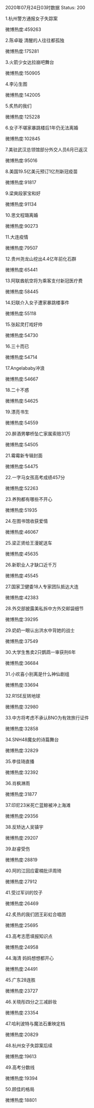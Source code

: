 2020年07月24日03时数据
Status: 200

1.杭州警方通报女子失踪案

微博热度:459263

2.陈卓璇 清醒的人往往都孤独

微博热度:175281

3.火箭少女达拉崩吧舞台

微博热度:150905

4.李沁生图

微博热度:142005

5.炙热的我们

微博热度:125228

6.女子不堪家暴跳楼后1年仍无法离婚

微博热度:102845

7.美驻武汉总领馆部分外交人员6月已返汉

微博热度:95016

8.美国19.5亿美元预订1亿剂新冠疫苗

微博热度:91817

9.梁爽段家宝和好

微博热度:91134

10.思文程璐离婚

微博热度:90273

11.大连疫情

微博热度:79507

12.贵州尧龙山挖出4.4亿年前化石群

微博热度:65441

13.阿联酋航空将为乘客支付新冠医疗费

微博热度:58445

14.妇联介入女子遭家暴跳楼事件

微博热度:55118

15.张起灵打戏好帅

微博热度:54730

16.三十而已

微博热度:54714

17.Angelababy冲浪

微博热度:54667

18.二十不惑

微博热度:54625

19.漂亮书生

微博热度:54559

20.醉酒男攀桥坠亡家属索赔31万

微博热度:54505

21.霉霉新专辑封面

微博热度:54475

22.一字马女孩高考成绩457分

微博热度:52263

23.养狗都有哪些不开心

微博热度:51935

24.在图书馆收获爱情

微博热度:46067

25.梁正贤给王漫妮送车

微博热度:45635

26.新职业人才缺口近千万

微博热度:45545

27.国家卫健委18人专家团队抵达大连

微博热度:42383

28.外交部披露美私拆中方外交邮袋细节

微博热度:39295

29.奶奶一眼认出洪水中背她的战士

微博热度:37549

30.大学生售卖2只鹦鹉一审获刑6年

微博热度:36684

31.小欢喜小别离是什么神仙剧组

微博热度:33694

32.R1SE反转地球

微博热度:32980

33.中方将考虑不承认BNO为有效旅行证件

微博热度:32858

34.SNH48魔女的诗篇舞台

微博热度:32829

35.李佳琦直播

微博热度:32392

36.肖枫淋雨

微博热度:31877

37.印尼23米死亡蓝鲸被冲上海滩

微博热度:29356

38.反矫达人吴镇宇

微博热度:29207

39.赵睿受伤

微博热度:28819

40.阿的江回应霍楠批评周琦

微博热度:27912

41.受过军训的饺子

微博热度:26469

42.炙热的我们团王彩虹合唱团

微博热度:25695

43.高考志愿填报知识点

微博热度:24958

44.海清 妈妈想想都开心

微博热度:24491

45.广东28连胜

微博热度:23727

46.关晓彤四分之三减龄妆

微博热度:23354

47.哈利波特与魔法石重映定档

微博热度:20829

48.杭州女子失踪案后续

微博热度:19613

49.高考分数线

微博热度:19394

50.顾佳的格局

微博热度:18801

